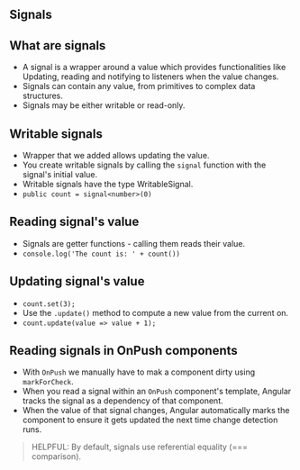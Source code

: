## Signals


## What are signals

- A signal is a wrapper around a value which provides functionalities like Updating, reading and notifying to listeners when 
  the value changes.
- Signals can contain any value, from primitives to complex data structures.
- Signals may be either writable or read-only.

## Writable signals

- Wrapper that we added allows updating the value.
- You create writable signals by calling the `signal` function with the signal's initial value.
- Writable signals have the type WritableSignal.
- `public count = signal<number>(0)`

## Reading signal's value

- Signals are getter functions - calling them reads their value.
- `console.log('The count is: ' + count())`

## Updating signal's value

- `count.set(3);`
- Use the `.update()` method to compute a new value from the current on.
- `count.update(value => value + 1);`

## Reading signals in OnPush components

- With `OnPush` we manually have to mak a component dirty using `markForCheck`.
- When you read a signal within an `OnPush` component's template, Angular tracks the signal as a dependency of that component.
- When the value of that signal changes, Angular automatically marks the component to ensure it gets updated the next time change detection runs.

> HELPFUL: By default, signals use referential equality (=== comparison).




